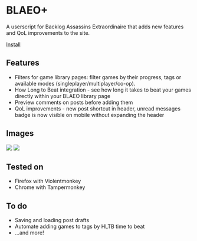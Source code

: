 # BLAEO+

A userscript for Backlog Assassins Extraordinaire that adds new features and QoL improvements to the site.

[Install](https://github.com/kubikill/blaeo-plus/releases/latest/download/blaeo-plus.user.js)

## Features

- Filters for game library pages: filter games by their progress, tags or available modes (singleplayer/multiplayer/co-op).
- How Long to Beat integration - see how long it takes to beat your games directly within your BLAEO library page
- Preview comments on posts before adding them
- QoL improvements - new post shortcut in header, unread messages badge is now visible on mobile without expanding the header

## Images

![](https://i.imgur.com/lTzxMaE.png)
![](https://i.imgur.com/Tg8LspX.png)

## Tested on

- Firefox with Violentmonkey
- Chrome with Tampermonkey

## To do

- Saving and loading post drafts
- Automate adding games to tags by HLTB time to beat
- ...and more!
